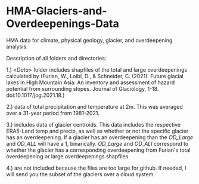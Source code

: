 # HMA-Glaciers-and-Overdeepenings-Data
HMA data for climate, physical geology, glacier, and overdeepening analysis.

Description of all folders and directories:

1.) <_Data_> folder includes shapfiles of the total and large overdeepenings calculated by (Furian, W., Loibl, D., & Schneider, C. (2021). Future glacial lakes in High Mountain Asia: An inventory and assessment of hazard potential from surrounding slopes. Journal of Glaciology, 1-18. doi:10.1017/jog.2021.18.)

2.) <HMA ERA5 Land> data of total precipitation and temperature at 2m. This was averaged over a 31-year period from 1981-2021.

3.) <HMA Glacial Centroids CSV> includes data of glacier centroids. This data includes the respective ERA5-Land temp and precip, as well as whether or not the specific glacier has an overdeepening. If a glacier has an overdeepening than the _OD_Large_ and _OD_ALL_ will have a 1, binarically. _OD_Large_ and _OD_ALl_ correspond to whether the glacier has a corresponding overdeepening from Furian's total overdeepening or large overdeepenings shapfiles. 

4.) <HMA Randolph Glacier Shapefiles> are not included because the files are too large for github. If needed, I will send you the subset of the glaciers over a cloud system 
